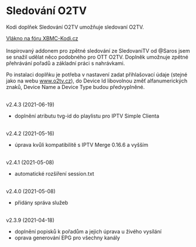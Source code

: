 <h1>Sledování O2TV</h1>
<p>
Kodi doplňek Sledování O2TV umožňuje sledovaní O2TV.
<p>
<a href="https://www.xbmc-kodi.cz/prispevek-zpetne-sledovani-o2tv-ott">Vlákno na fóru XBMC-Kodi.cz</a><br><br>
Inspirovaný addonem pro zpětné sledování ze SledovaniTV od @Saros  jsem se snažil udělat něco podobného pro OTT O2TV. Doplněk umožnuje zpětné přehrávání pořadů a základní práci s nahrávkami.

Po instalaci doplňku je potřeba v nastavení zadat přihlašovací údaje (stejné jako na webu www.o2tv.cz), do Device Id libovolnou změť alfanumerických znaků, Device Name a Device Type budou předvyplněné.<br><br>

v2.4.3 (2021-06-19)<br>
- doplnění atributu tvg-id do playlistu pro IPTV Simple Clienta<br><br>

v2.4.2 (2021-05-16)<br>
- úprava kvůli kompatibilitě s IPTV Merge 0.16.6 a vyšším<br><br>

v2.4.1 (2021-05-08)<br>
- automatické rozšíření session.txt<br><br>

v2.4.0 (2021-05-08)<br>
- přidány správa služeb<br><br>

v2.3.9 (2021-04-18)<br>
- doplnění popisků k pořadům a jejich úprava u živého vysílání<br>
- oprava generování EPG pro všechny kanály<br><br>

</p>
